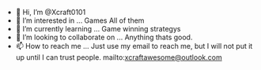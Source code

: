 - 👋 Hi, I’m @Xcraft0101
- 👀 I’m interested in ... Games All of them
- 🌱 I’m currently learning ... Game winning strategys
- 💞️ I’m looking to collaborate on ... Anything thats good.
- 📫 How to reach me ... Just use my email to reach me, but I will not put it up until I can trust people.
mailto:xcraftawesome@outlook.com
<!---
Xcraft0101/Xcraft0101 is a ✨ special ✨ repository because its `README.md` (this file) appears on your GitHub profile.
You can click the Preview link to take a look at your changes.
--->
